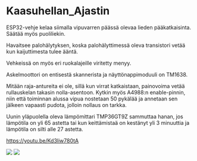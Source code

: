 # Kaasuhellan_Ajastin

ESP32-vehje kelaa siimalla vipuvarren päässä olevaa lieden pääkatkaisinta. Säätää
myös puoliliekin.

Havaitsee palohälytyksen, koska palohälyttimessä oleva transistori vetää
kun kaijuttimesta tulee ääntä.

Vehkeissä on myös eri ruokalajeille viritetty menyy.

Askelmoottori on entisestä skannerista ja näyttönappimoduuli on TM1638.

Mitään raja-antureita ei ole, sillä kun virrat katkaistaan, painovoima vetää rullauskelan takasin nolla-asentoon.
Kytkin myös A4988:n enable-pinnin, niin että toiminnan alussa vipua nostetaan 50 pykälää ja annetaan
sen jälkeen vapaasti pudota, jolloin nollaus on tarkka.

Uunin yläpuolella oleva lämpömittari TMP36GT9Z sammuttaa hanan, jos lämpötila on yli 65 astetta tai kun keittämistaä on kestänyt yli 3 minuuttia ja lämpötila on silti alle 27 astetta.

https://youtu.be/Kd3liw780tA

<image src=perunat2.png>
<image src=Perunat.png>

